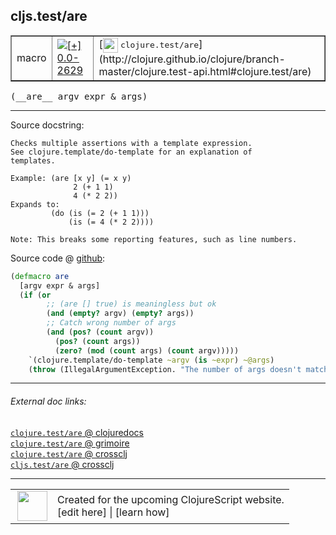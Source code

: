 ## cljs.test/are



 <table border="1">
<tr>
<td>macro</td>
<td><a href="https://github.com/cljsinfo/cljs-api-docs/tree/0.0-2629"><img valign="middle" alt="[+] 0.0-2629" title="Added in 0.0-2629" src="https://img.shields.io/badge/+-0.0--2629-lightgrey.svg"></a> </td>
<td>
[<img height="24px" valign="middle" src="http://i.imgur.com/1GjPKvB.png"> <samp>clojure.test/are</samp>](http://clojure.github.io/clojure/branch-master/clojure.test-api.html#clojure.test/are)
</td>
</tr>
</table>


 <samp>
(__are__ argv expr & args)<br>
</samp>

---





Source docstring:

```
Checks multiple assertions with a template expression.
See clojure.template/do-template for an explanation of
templates.

Example: (are [x y] (= x y)  
              2 (+ 1 1)
              4 (* 2 2))
Expands to: 
         (do (is (= 2 (+ 1 1)))
             (is (= 4 (* 2 2))))

Note: This breaks some reporting features, such as line numbers.
```


Source code @ [github](https://github.com/clojure/clojurescript/blob/r3178/src/clj/cljs/test.clj#L167-L189):

```clj
(defmacro are
  [argv expr & args]
  (if (or
        ;; (are [] true) is meaningless but ok
        (and (empty? argv) (empty? args))
        ;; Catch wrong number of args
        (and (pos? (count argv))
          (pos? (count args))
          (zero? (mod (count args) (count argv)))))
    `(clojure.template/do-template ~argv (is ~expr) ~@args)
    (throw (IllegalArgumentException. "The number of args doesn't match are's argv."))))
```

<!--
Repo - tag - source tree - lines:

 <pre>
clojurescript @ r3178
└── src
    └── clj
        └── cljs
            └── <ins>[test.clj:167-189](https://github.com/clojure/clojurescript/blob/r3178/src/clj/cljs/test.clj#L167-L189)</ins>
</pre>

-->

---



###### External doc links:

[`clojure.test/are` @ clojuredocs](http://clojuredocs.org/clojure.test/are)<br>
[`clojure.test/are` @ grimoire](http://conj.io/store/v1/org.clojure/clojure/1.7.0-beta3/clj/clojure.test/are/)<br>
[`clojure.test/are` @ crossclj](http://crossclj.info/fun/clojure.test/are.html)<br>
[`cljs.test/are` @ crossclj](http://crossclj.info/fun/cljs.test/are.html)<br>

---

 <table>
<tr><td>
<img valign="middle" align="right" width="48px" src="http://i.imgur.com/Hi20huC.png">
</td><td>
Created for the upcoming ClojureScript website.<br>
[edit here] | [learn how]
</td></tr></table>

[edit here]:https://github.com/cljsinfo/cljs-api-docs/blob/master/cljsdoc/cljs.test/are.cljsdoc
[learn how]:https://github.com/cljsinfo/cljs-api-docs/wiki/cljsdoc-files

<!--

This information was too distracting to show to readers, but I'll leave it
commented here since it is helpful to:

- pretty-print the data used to generate this document
- and show how to retrieve that data



The API data for this symbol:

```clj
{:ns "cljs.test",
 :name "are",
 :signature ["[argv expr & args]"],
 :history [["+" "0.0-2629"]],
 :type "macro",
 :full-name-encode "cljs.test/are",
 :source {:code "(defmacro are\n  [argv expr & args]\n  (if (or\n        ;; (are [] true) is meaningless but ok\n        (and (empty? argv) (empty? args))\n        ;; Catch wrong number of args\n        (and (pos? (count argv))\n          (pos? (count args))\n          (zero? (mod (count args) (count argv)))))\n    `(clojure.template/do-template ~argv (is ~expr) ~@args)\n    (throw (IllegalArgumentException. \"The number of args doesn't match are's argv.\"))))",
          :title "Source code",
          :repo "clojurescript",
          :tag "r3178",
          :filename "src/clj/cljs/test.clj",
          :lines [167 189]},
 :full-name "cljs.test/are",
 :clj-symbol "clojure.test/are",
 :docstring "Checks multiple assertions with a template expression.\nSee clojure.template/do-template for an explanation of\ntemplates.\n\nExample: (are [x y] (= x y)  \n              2 (+ 1 1)\n              4 (* 2 2))\nExpands to: \n         (do (is (= 2 (+ 1 1)))\n             (is (= 4 (* 2 2))))\n\nNote: This breaks some reporting features, such as line numbers."}

```

Retrieve the API data for this symbol:

```clj
;; from Clojure REPL
(require '[clojure.edn :as edn])
(-> (slurp "https://raw.githubusercontent.com/cljsinfo/cljs-api-docs/catalog/cljs-api.edn")
    (edn/read-string)
    (get-in [:symbols "cljs.test/are"]))
```

-->

